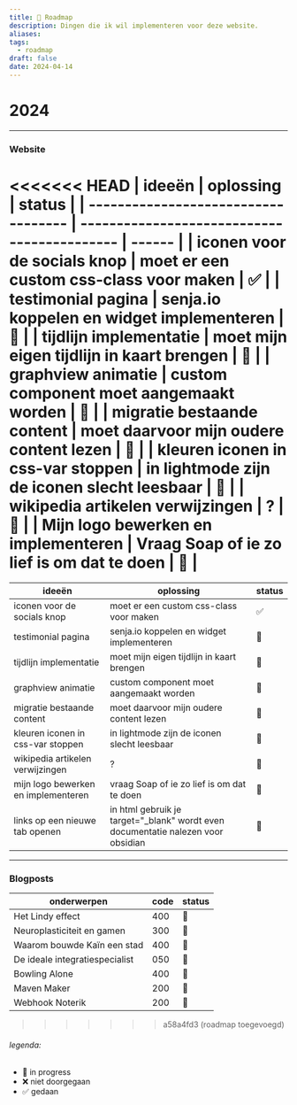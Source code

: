 ```yaml
---
title: 🎯 Roadmap
description: Dingen die ik wil implementeren voor deze website.
aliases: 
tags:
  - roadmap
draft: false
date: 2024-04-14
---
```

# 2024
---
### Website

<<<<<<< HEAD
| ideeën                              | oplossing                                   | status |
| ----------------------------------- | ------------------------------------------- | ------ |
| iconen voor de socials knop         | moet er een custom css-class voor maken     | ✅      |
| testimonial pagina                  | senja.io koppelen en widget implementeren   | 🔁     |
| tijdlijn implementatie              | moet mijn eigen tijdlijn in kaart brengen   | 🔁     |
| graphview animatie                  | custom component moet aangemaakt worden     | 🔁     |
| migratie bestaande content          | moet daarvoor mijn oudere content lezen     | 🔁     |
| kleuren iconen in css-var stoppen   | in lightmode zijn de iconen slecht leesbaar | 🔁     |
| wikipedia artikelen verwijzingen    | ?                                           | 🔁     |
| Mijn logo bewerken en implementeren | Vraag Soap of ie zo lief is om dat te doen  | 🔁     |
=======
| ideeën                              | oplossing                                                                        | status |
| ----------------------------------- | -------------------------------------------------------------------------------- | ------ |
| iconen voor de socials knop         | moet er een custom css-class voor maken                                          | ✅      |
| testimonial pagina                  | senja.io koppelen en widget implementeren                                        | 🔁     |
| tijdlijn implementatie              | moet mijn eigen tijdlijn in kaart brengen                                        | 🔁     |
| graphview animatie                  | custom component moet aangemaakt worden                                          | 🔁     |
| migratie bestaande content          | moet daarvoor mijn oudere content lezen                                          | 🔁     |
| kleuren iconen in css-var stoppen   | in lightmode zijn de iconen slecht leesbaar                                      | 🔁     |
| wikipedia artikelen verwijzingen    | ?                                                                                | 🔁     |
| mijn logo bewerken en implementeren | vraag Soap of ie zo lief is om dat te doen                                       | 🔁     |
| links op een nieuwe tab openen      | in html gebruik je target="_blank" wordt even documentatie nalezen voor obsidian | 🔁     |

---
### Blogposts

| onderwerpen                    | code | status |
| ------------------------------ | ---- | ------ |
| Het Lindy effect               | 400  | 🔁     |
| Neuroplasticiteit en gamen     | 300  | 🔁     |
| Waarom bouwde Kaïn een stad    | 400  | 🔁     |
| De ideale integratiespecialist | 050  | 🔁     |
| Bowling Alone                  | 400  | 🔁     |
| Maven Maker                    | 200  | 🔁     |
| Webhook Noterik                | 200  | 🔁     |
>>>>>>> a58a4fd3 (roadmap toegevoegd)
###### legenda:
- 🔁 in progress
- ❌ niet doorgegaan
- ✅ gedaan